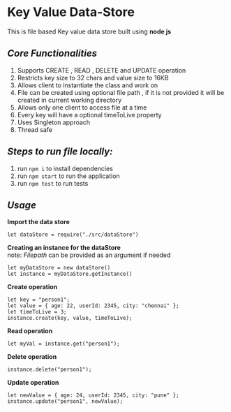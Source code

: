 # Key Value Data-Store   
This is file based Key value data store built using **node js**

## *Core Functionalities*
1. Supports CREATE , READ , DELETE and UPDATE operation   
2. Restricts key size to 32 chars and value size to 16KB   
3. Allows client to instantiate the class and work on   
4. File can be created using optional file path , if it is not provided it will be created in current working directory   
5. Allows only one client to access file at a time   
6. Every key will have a optional timeToLive property   
7. Uses Singleton approach   
8. Thread safe   

## *Steps to run file locally:*
1. run ```npm i``` to install dependencies   
2. run ```npm start``` to run the application    
3. run ```npm test``` to run tests

## *Usage*
**Import the data store**    
```
let dataStore = require("./src/dataStore")    
```

**Creating an instance for the dataStore**   
note: *Filepath* can be provided as an argument if needed    
```
let myDataStore = new dataStore()   
let instance = myDataStore.getInstance()   
```

**Create operation**    
```
let key = "person1";
let value = { age: 22, userId: 2345, city: "chennai" };
let timeToLive = 3;
instance.create(key, value, timeToLive);
```

**Read operation**
```
let myVal = instance.get("person1");    
```

**Delete operation**
```
instance.delete("person1");   
```

**Update operation**
```
let newValue = { age: 24, userId: 2345, city: "pune" };
instance.update("person1", newValue);
```
